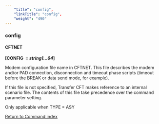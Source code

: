 ```yaml
---
    "title": "config",
    "linkTitle": "config",
    "weight": "490"
---
```

<span id="config"></span>

### config

#### CFTNET

**[CONFIG 
= *string1...64*]**

Modem configuration file name in CFTNET.
This file describes the modem and/or PAD connection, disconnection and
timeout phase scripts (timeout before the BREAK or data send mode, for
example).

If this file is not specified, Transfer
CFT makes reference to an internal scenario file. The contents of this
file take precedence over the command parameter setting.

Only applicable when TYPE = ASY

[Return to Command index](../../)
